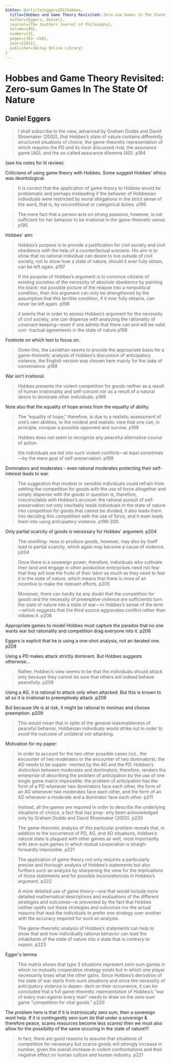 ```yaml
---
bibtex: @article{eggers2011hobbes,
  title={Hobbes and Game Theory Revisited: Zero-sum Games In The State Of Nature},
  author={Eggers, Daniel},
  journal={The Southern Journal of Philosophy},
  volume={49},
  number={3},
  pages={193--226},
  year={2011},
  publisher={Wiley Online Library}
}
---
```


# Hobbes and Game Theory Revisited: Zero-sum Games In The State Of Nature

## Daniel Eggers

>  I shall subscribe to the view, advanced by Graham Dodds and David Shoemaker (2002), that Hobbes’s state of nature contains differently structured situations of choice, the game-theoretic representation of which requires the PD and its most discussed rival, the assurance game (AG), and the so-called assurance dilemma (AD). p194

(see his notes for lit review)

Criticisms of using game theory with Hobbes.  Some suggest Hobbes' ethics was deontological.

> It is correct that the application of game theory to Hobbes would be problematic and perhaps misleading if the behavior of Hobbesian individuals were restricted by moral obligations in the strict sense of the word, that is, by unconditional or categorical duties. p195

> The mere fact that a person acts on strong passions, however, is not sufficient for her behavior to be irrational in the game-theoretic sense.  p195

Hobbes' aim:

> Hobbes’s purpose is to provide a justification for civil society and civil obedience with the help of a counterfactual scenario. His aim is to show that no rational individual can desire to live outside of civil society, not to show how a state of nature, should it ever fully obtain, can be left again. p197

> If the purpose of Hobbes’s argument is to convince citizens of existing societies of the necessity of absolute obedience by painting the black- est possible picture of the relapse into a nonpolitical condition, then this argument can only be strengthened by the assumption that this terrible condition, if it ever fully obtains, can never be left again. p198

>  it seems that in order to assess Hobbes’s argument for the necessity of civil society, one can dispense with analyzing the rationality of covenant-keeping—even if one admits that there can and will be valid con- tractual agreements in the state of nature p198

Footnote on which text to focus on.

> Given this, the Leviathan seems to provide the appropriate basis for a game-theoretic analysis of Hobbes’s discussion of anticipatory violence, the English version was chosen here mainly for the sake of convenience. p198

War isn't irrational.  

> Hobbes presents the violent competition for goods neither as a result of human irrationality and self-conceit nor as a result of a natural desire to dominate other individuals. p199

Note also that the equality of hope arises from the equality of ability.

> The “equality of hope,” therefore, is due to a realistic assessment of one’s own abilities, to the modest and realistic view that one can, in principle, conquer a possible opponent and survive. p199

> Hobbes does not seem to recognize any peaceful alternative course of action.

> the individuals are led into such violent conflicts—at least sometimes—by the mere goal of self-preservation. p199

Dominators and moderates - even rational moderates protecting their self-interest leads to war.

> The suggestion that modest or sensible individuals could refrain from settling the competition for goods with the use of force altogether and simply dispense with the goods in question is, therefore, irreconcilable with Hobbes’s account: the rational pursuit of self-preservation not only inevitably leads individuals in the state of nature into competition for goods that cannot be divided, it also leads them into deciding this competition with the use of force, and it even leads them into using anticipatory violence. p199-200.

Only partial scarcity of goods is necessary for Hobbes' argument. p204

>  The unwilling- ness to produce goods, however, may also by itself lead to partial scarcity, which again may become a cause of violence. p204

> Once there is a sovereign power, therefore, individuals who cultivate their land and engage in other productive enterprises need not fear that they will lose the fruits of their labor as much as they need to fear it in the state of nature, which means that there is more of an incentive to make the relevant efforts. p205

> Moreover, there can hardly be any doubt that the competition for goods and the necessity of preemptive violence are sufficientto turn the state of nature into a state of war—in Hobbes’s sense of the term—which suggests that the third source aggravates conflict rather than initiates it. p206

Appropriate games to model Hobbes must capture the paradox that no one wants war but rationality and competition drag everyone into it. p206

Eggers is explicit that he is using a one-shot analysis, not an iterated one. p208

Using a PD makes attack strictly dominant. But Hobbes suggests otherwise...

> Rather, Hobbes’s view seems to be that the individuals should attack only because they cannot be sure that others will indeed behave peacefully. p209

Using a AG, it is rational to attack only when attacked.  But this is known to all so it is irrational to preemptively attack. p209

But because life is at risk, it might be rational to minimax and choose preemption. p209

> This would mean that in spite of the general reasonableness of peaceful behavior, Hobbesian individuals would strike out in order to avoid the outcome of unilateral not-attacking. 

Motivation for my paper:

> In order to account for the two other possible cases (viz., the encounter of two moderates or the encounter of two dominators), the AD needs to be supple- mented by the AG and the PD. Hobbes’s distinction between moderates and dominators, therefore, renders the enterprise of describing the problem of anticipation by the use of one single game matrix impossible: the problem of anticipation has the form of a PD whenever two dominators face each other, the form of an AG whenever two moderates face each other, and the form of an AD whenever a moderate and a dominator face each other. p211

> Instead, all the games are required in order to describe the underlying situations of choice, a fact that has prop- erly been acknowledged only by Graham Dodds and David Shoemaker (2002). p220

> The game-theoretic analysis of this particular problem reveals that, in addition to the occurrence of PD, AG, and AD situations, Hobbes’s natural state is plagued with other games as well, most importantly with zero-sum games in which mutual cooperation is straigh- forwardly impossible. p221

> The application of game theory not only requires a particularly precise and thorough analysis of Hobbes’s statements but also furthers such an analysis by sharpening the view for the implications of those statements and for possible inconsistencies in Hobbes’s argument. p222

> A more detailed use of game theory—one that would include more detailed mathematical descriptions and evaluations of the different strategies and outcomes—is prevented by the fact that Hobbes neither spells out these strategies and outcomes nor the actual reasons that lead the individuals to prefer one strategy over another with the accuracy required for such an analysis.

> The game-theoretic analysis of Hobbes’s statements can help to show that and how individually rational behavior can lead the inhabitants of the state of nature into a state that is contrary to reason. p223

Egger's lemma

> This matrix shows that type 3 situations represent zero-sum games in which no mutually cooperative strategy exists but in which one player necessarily loses what the other gains. Since Hobbes’s derivation of the state of war starts from such situations and since the necessity of anticipatory violence is depen- dent on their occurrence, it can be concluded that a full game-theoretic representation of Hobbes’s “war of every man against every man” needs to draw on the zero-sum game “competition for vital goods.”  p220

The problem here is that if it is instrinsically zero sum, then a sovereign wont help.  If it is contingently zero sum (ie that under a sovereign & therefore peace, scares resources become less scares) then we must also allow for the possibility of the same occuring in the state of nature!!!

> In fact, there are good reasons to assume that situations of competition for necessary but scarce goods will strongly increase in number, given the overall increase in violent confrontations and their negative effect on human culture and human industry. p221
